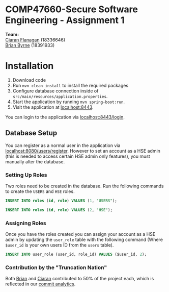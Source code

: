 # COMP47660-Secure Software Engineering - Assignment 1
**Team:**    
[Ciaran Flanagan](https://github.com/ciaranpflanagan) (18336646)    
[Brian Byrne](https://github.com/brianbyrne99) (18391933)

# Installation
1. Download code
2. Run `mvn clean install` to install the required packages
3. Configure database connection inside of `src/main/resources/application.properties`.
4. Start the application by running `mvn spring-boot:run`.
5. Visit the application at [localhost:8443](https://localhost:8443/login).

You can login to the application via [localhost:8443/login](https://localhost:8443/login).
   
## Database Setup
You can register as a normal user in the application via [localhost:8080/users/register](http://localhost:8080/users/register). However to set an account as a HSE admin (this is needed to access certain HSE admin only features), you must manually alter the database.
### Setting Up Roles
Two roles need to be created in the database. Run the following commands to create the `USERS` and `HSE` roles.
```SQL
INSERT INTO roles (id, role) VALUES (1, "USERS");
```
```SQL
INSERT INTO roles (id, role) VALUES (2, "HSE");
```
### Assigning Roles
Once you have the roles created you can assign your account as a HSE admin by updating the `user_role` table with the following command (Where `$user_id` is your own users ID from the `users` table).
```SQL
INSERT INTO user_role (user_id, role_id) VALUES ($user_id, 2);
```

### Contribution by the "Truncation Nation"
Both [Brian](https://github.com/brianbyrne99) and [Ciaran](https://github.com/ciaranpflanagan) contributed to 50% of the project each, which is reflected in our [commit analytics](https://github.com/ciaranpflanagan/secure-software-app/pulse).
